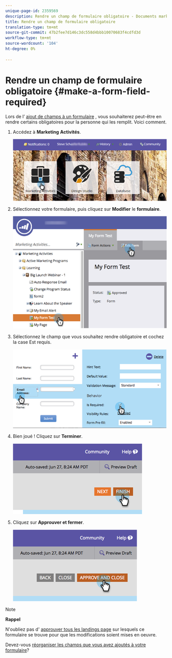 ```yaml
---
unique-page-id: 2359569
description: Rendre un champ de formulaire obligatoire - Documents marketing - Documentation du produit
title: Rendre un champ de formulaire obligatoire
translation-type: tm+mt
source-git-commit: 47b2fee7d146c3dc558d4bbb10070683f4cdfd3d
workflow-type: tm+mt
source-wordcount: '104'
ht-degree: 0%

---
```



# Rendre un champ de formulaire obligatoire {#make-a-form-field-required}

Lors de l’ [ajout de champs à un formulaire](add-a-field-to-a-form.md) , vous souhaiterez peut-être en rendre certains obligatoires pour la personne qui les remplit. Voici comment.

1. Accédez à **Marketing** **Activités**.

   ![](assets/login-marketing-activities-4.png)

1. Sélectionnez votre formulaire, puis cliquez sur **Modifier** le **formulaire**.

   ![](assets/editform-2.png)

1. Sélectionnez le champ que vous souhaitez rendre obligatoire et cochez la case Est requis.

   ![](assets/image2014-9-15-17-3a30-3a44.png)

1. Bien joué ! Cliquez sur **Terminer**.

   ![](assets/image2014-9-15-17-3a30-3a58.png)

1. Cliquez sur **Approuver et fermer**.

   ![](assets/image2014-9-15-17-3a31-3a11.png)

>[!NOTE]
>
>**Rappel**
>
>N&#39;oubliez pas d&#39; [approuver tous les landings page](../../../../product-docs/demand-generation/landing-pages/understanding-landing-pages/approve-unapprove-or-delete-a-landing-page.md) sur lesquels ce formulaire se trouve pour que les modifications soient mises en oeuvre.

Devez-vous [réorganiser les champs que vous avez ajoutés à votre formulaire](../../../../product-docs/demand-generation/forms/form-fields/reorder-fields-in-a-form.md)?